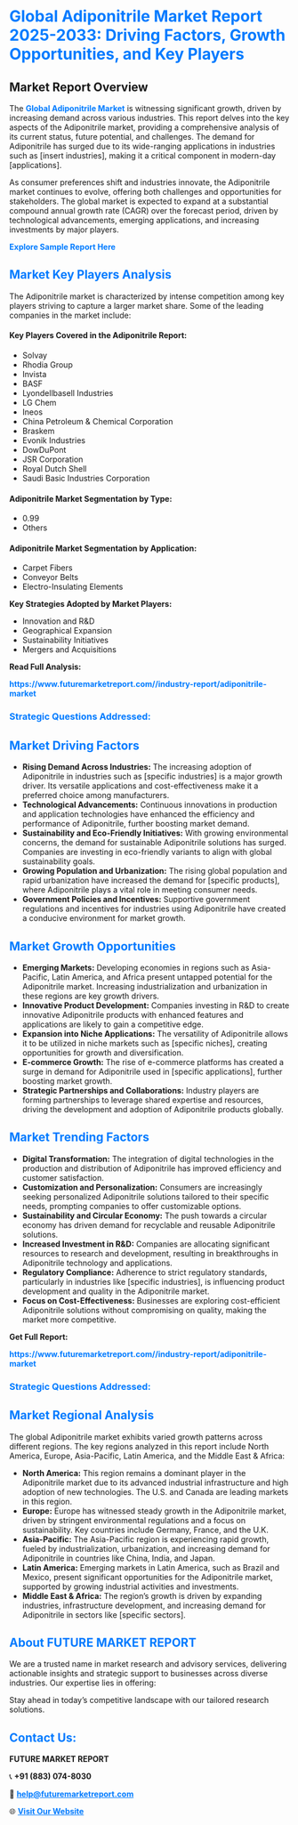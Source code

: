 <h1 style="color: #007BFF;">Global Adiponitrile Market Report 2025-2033: Driving Factors, Growth Opportunities, and Key Players</h1>

<section id="overview">
<h2>Market Report Overview</h2>
<p>The <a href="https://www.futuremarketreport.com//industry-report/adiponitrile-market" style="color: #007BFF; text-decoration: none;"><strong>Global Adiponitrile Market</strong></a> is witnessing significant growth, driven by increasing demand across various industries. This report delves into the key aspects of the Adiponitrile market, providing a comprehensive analysis of its current status, future potential, and challenges. The demand for Adiponitrile has surged due to its wide-ranging applications in industries such as [insert industries], making it a critical component in modern-day [applications].</p>
<p>As consumer preferences shift and industries innovate, the Adiponitrile market continues to evolve, offering both challenges and opportunities for stakeholders. The global market is expected to expand at a substantial compound annual growth rate (CAGR) over the forecast period, driven by technological advancements, emerging applications, and increasing investments by major players.</p>
</section>

<section id="overview">
<p><a href="https://www.futuremarketreport.com//request-sample/reportId=63089" style="color: #007BFF; text-decoration: none;"><strong>Explore Sample Report Here</strong></a></p>
</section>

<section id="key-players">
<h2 style="color: #007BFF;">Market Key Players Analysis</h2>
<p>The Adiponitrile market is characterized by intense competition among key players striving to capture a larger market share. Some of the leading companies in the market include:</p>
<h4>Key Players Covered in the Adiponitrile Report:</h4>
<ul><li>Solvay</li><li>Rhodia Group</li><li>Invista</li><li>BASF</li><li>Lyondellbasell Industries</li><li>LG Chem</li><li>Ineos</li><li>China Petroleum &amp; Chemical Corporation</li><li>Braskem</li><li>Evonik Industries</li><li>DowDuPont</li><li>JSR Corporation</li><li>Royal Dutch Shell</li><li>Saudi Basic Industries Corporation</li></ul>
<h4>Adiponitrile Market Segmentation by Type:</h4>
<ul><li>0.99</li><li>Others</li></ul>

<h4>Adiponitrile Market Segmentation by Application:</h4>
<ul><li>Carpet Fibers</li><li>Conveyor Belts</li><li>Electro-Insulating Elements</li></ul>
<p><strong>Key Strategies Adopted by Market Players:</strong></p>
<ul>
<li>Innovation and R&D</li>
<li>Geographical Expansion</li>
<li>Sustainability Initiatives</li>
<li>Mergers and Acquisitions</li>
</ul>
</section>

<section>
<p><strong>Read Full Analysis: </strong></p><a href="https://www.futuremarketreport.com//industry-report/adiponitrile-market" style="color: #007BFF; text-decoration: none;"><strong>https://www.futuremarketreport.com//industry-report/adiponitrile-market</strong></a>
<h3 style="color: #007BFF;">Strategic Questions Addressed:</h3>
</section>

<section id="driving-factors">
<h2 style="color: #007BFF;">Market Driving Factors</h2>
<ul>
<li><strong>Rising Demand Across Industries:</strong> The increasing adoption of Adiponitrile in industries such as [specific industries] is a major growth driver. Its versatile applications and cost-effectiveness make it a preferred choice among manufacturers.</li>
<li><strong>Technological Advancements:</strong> Continuous innovations in production and application technologies have enhanced the efficiency and performance of Adiponitrile, further boosting market demand.</li>
<li><strong>Sustainability and Eco-Friendly Initiatives:</strong> With growing environmental concerns, the demand for sustainable Adiponitrile solutions has surged. Companies are investing in eco-friendly variants to align with global sustainability goals.</li>
<li><strong>Growing Population and Urbanization:</strong> The rising global population and rapid urbanization have increased the demand for [specific products], where Adiponitrile plays a vital role in meeting consumer needs.</li>
<li><strong>Government Policies and Incentives:</strong> Supportive government regulations and incentives for industries using Adiponitrile have created a conducive environment for market growth.</li>
</ul>
</section>

<section id="growth-opportunities">
<h2 style="color: #007BFF;">Market Growth Opportunities</h2>
<ul>
<li><strong>Emerging Markets:</strong> Developing economies in regions such as Asia-Pacific, Latin America, and Africa present untapped potential for the Adiponitrile market. Increasing industrialization and urbanization in these regions are key growth drivers.</li>
<li><strong>Innovative Product Development:</strong> Companies investing in R&D to create innovative Adiponitrile products with enhanced features and applications are likely to gain a competitive edge.</li>
<li><strong>Expansion into Niche Applications:</strong> The versatility of Adiponitrile allows it to be utilized in niche markets such as [specific niches], creating opportunities for growth and diversification.</li>
<li><strong>E-commerce Growth:</strong> The rise of e-commerce platforms has created a surge in demand for Adiponitrile used in [specific applications], further boosting market growth.</li>
<li><strong>Strategic Partnerships and Collaborations:</strong> Industry players are forming partnerships to leverage shared expertise and resources, driving the development and adoption of Adiponitrile products globally.</li>
</ul>
</section>

<section id="trending-factors">
<h2 style="color: #007BFF;">Market Trending Factors</h2>
<ul>
<li><strong>Digital Transformation:</strong> The integration of digital technologies in the production and distribution of Adiponitrile has improved efficiency and customer satisfaction.</li>
<li><strong>Customization and Personalization:</strong> Consumers are increasingly seeking personalized Adiponitrile solutions tailored to their specific needs, prompting companies to offer customizable options.</li>
<li><strong>Sustainability and Circular Economy:</strong> The push towards a circular economy has driven demand for recyclable and reusable Adiponitrile solutions.</li>
<li><strong>Increased Investment in R&D:</strong> Companies are allocating significant resources to research and development, resulting in breakthroughs in Adiponitrile technology and applications.</li>
<li><strong>Regulatory Compliance:</strong> Adherence to strict regulatory standards, particularly in industries like [specific industries], is influencing product development and quality in the Adiponitrile market.</li>
<li><strong>Focus on Cost-Effectiveness:</strong> Businesses are exploring cost-efficient Adiponitrile solutions without compromising on quality, making the market more competitive.</li>
</ul>
</section>

<section>
<p><strong>Get Full Report: </strong></p><a href="https://www.futuremarketreport.com//industry-report/adiponitrile-market" style="color: #007BFF; text-decoration: none;"><strong>https://www.futuremarketreport.com//industry-report/adiponitrile-market</strong></a>
<h3 style="color: #007BFF;">Strategic Questions Addressed:</h3>
</section>


<section id="regional-analysis">
<h2 style="color: #007BFF;">Market Regional Analysis</h2>
<p>The global Adiponitrile market exhibits varied growth patterns across different regions. The key regions analyzed in this report include North America, Europe, Asia-Pacific, Latin America, and the Middle East & Africa:</p>
<ul>
<li><strong>North America:</strong> This region remains a dominant player in the Adiponitrile market due to its advanced industrial infrastructure and high adoption of new technologies. The U.S. and Canada are leading markets in this region.</li>
<li><strong>Europe:</strong> Europe has witnessed steady growth in the Adiponitrile market, driven by stringent environmental regulations and a focus on sustainability. Key countries include Germany, France, and the U.K.</li>
<li><strong>Asia-Pacific:</strong> The Asia-Pacific region is experiencing rapid growth, fueled by industrialization, urbanization, and increasing demand for Adiponitrile in countries like China, India, and Japan.</li>
<li><strong>Latin America:</strong> Emerging markets in Latin America, such as Brazil and Mexico, present significant opportunities for the Adiponitrile market, supported by growing industrial activities and investments.</li>
<li><strong>Middle East & Africa:</strong> The region’s growth is driven by expanding industries, infrastructure development, and increasing demand for Adiponitrile in sectors like [specific sectors].</li>
</ul>
</section>

<footer>
<h2 style="color: #007BFF;">About FUTURE MARKET REPORT</h2>
<p>We are a trusted name in market research and advisory services, delivering actionable insights and strategic support to businesses across diverse industries. Our expertise lies in offering:</p>

<p>Stay ahead in today’s competitive landscape with our tailored research solutions.</p>

<h2 style="color: #007BFF;">Contact Us:</h2>
<p><strong>FUTURE MARKET REPORT</strong></p>
<p>📞 <strong>+91 (883) 074-8030</strong></p>
<p>📧 <strong><a href="mailto:help@futuremarketreport.com" style="color: #007BFF;">help@futuremarketreport.com</a></strong></p>
<p>🌐 <strong><a href="https://www.futuremarketreport.com/" style="color: #007BFF;">Visit Our Website</a></strong></p>
</footer>